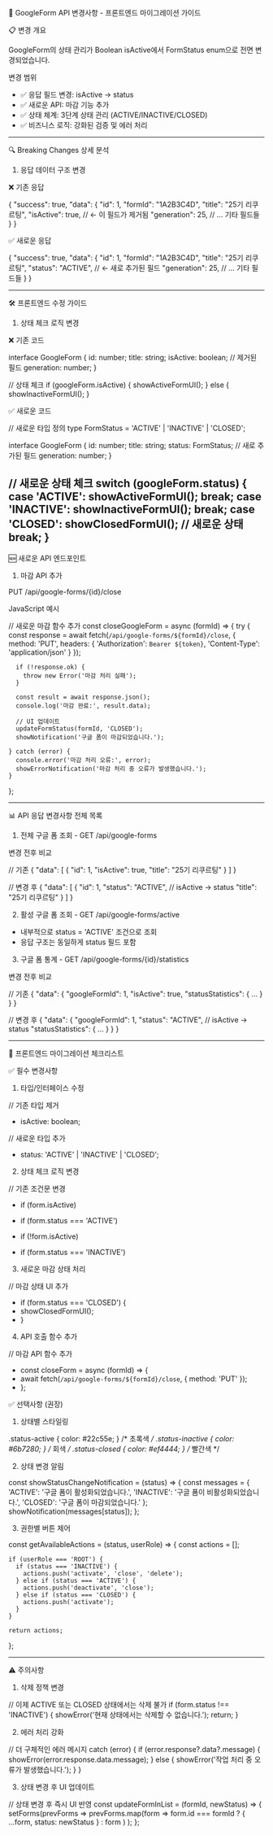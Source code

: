  🔄 GoogleForm API 변경사항 - 프론트엔드 마이그레이션 가이드

  📋 변경 개요

  GoogleForm의 상태 관리가 Boolean isActive에서 FormStatus enum으로 전면 변경되었습니다.

  변경 범위

  - ✅ 응답 필드 변경: isActive → status
  - ✅ 새로운 API: 마감 기능 추가
  - ✅ 상태 체계: 3단계 상태 관리 (ACTIVE/INACTIVE/CLOSED)
  - ✅ 비즈니스 로직: 강화된 검증 및 에러 처리

  ---
  🔍 Breaking Changes 상세 분석

  1. 응답 데이터 구조 변경

  ❌ 기존 응답

  {
    "success": true,
    "data": {
      "id": 1,
      "formId": "1A2B3C4D",
      "title": "25기 리쿠르팅",
      "isActive": true,  // ← 이 필드가 제거됨
      "generation": 25,
      // ... 기타 필드들
    }
  }

  ✅ 새로운 응답

  {
    "success": true,
    "data": {
      "id": 1,
      "formId": "1A2B3C4D",
      "title": "25기 리쿠르팅",
      "status": "ACTIVE",  // ← 새로 추가된 필드
      "generation": 25,
      // ... 기타 필드들
    }
  }

  ---
  🛠️ 프론트엔드 수정 가이드

  1. 상태 체크 로직 변경

  ❌ 기존 코드

  interface GoogleForm {
    id: number;
    title: string;
    isActive: boolean;  // 제거된 필드
    generation: number;
  }

  // 상태 체크
  if (googleForm.isActive) {
    showActiveFormUI();
  } else {
    showInactiveFormUI();
  }

  ✅ 새로운 코드

  // 새로운 타입 정의
  type FormStatus = 'ACTIVE' | 'INACTIVE' | 'CLOSED';

  interface GoogleForm {
    id: number;
    title: string;
    status: FormStatus;  // 새로 추가된 필드
    generation: number;
  }

  // 새로운 상태 체크
  switch (googleForm.status) {
    case 'ACTIVE':
      showActiveFormUI();
      break;
    case 'INACTIVE':
      showInactiveFormUI();
      break;
    case 'CLOSED':
      showClosedFormUI();  // 새로운 상태
      break;
  }
  ---
  🆕 새로운 API 엔드포인트

  1. 마감 API 추가

  PUT /api/google-forms/{id}/close

  JavaScript 예시

  // 새로운 마감 함수 추가
  const closeGoogleForm = async (formId) => {
    try {
      const response = await fetch(`/api/google-forms/${formId}/close`, {
        method: 'PUT',
        headers: {
          'Authorization': `Bearer ${token}`,
          'Content-Type': 'application/json'
        }
      });

      if (!response.ok) {
        throw new Error('마감 처리 실패');
      }

      const result = await response.json();
      console.log('마감 완료:', result.data);

      // UI 업데이트
      updateFormStatus(formId, 'CLOSED');
      showNotification('구글 폼이 마감되었습니다.');

    } catch (error) {
      console.error('마감 처리 오류:', error);
      showErrorNotification('마감 처리 중 오류가 발생했습니다.');
    }
  };

  ---
  📊 API 응답 변경사항 전체 목록

  1. 전체 구글 폼 조회 - GET /api/google-forms

  변경 전후 비교

  // 기존
  {
    "data": [
      {
        "id": 1,
        "isActive": true,
        "title": "25기 리쿠르팅"
      }
    ]
  }

  // 변경 후
  {
    "data": [
      {
        "id": 1,
        "status": "ACTIVE",  // isActive → status
        "title": "25기 리쿠르팅"
      }
    ]
  }

  2. 활성 구글 폼 조회 - GET /api/google-forms/active

  - 내부적으로 status = 'ACTIVE' 조건으로 조회
  - 응답 구조는 동일하게 status 필드 포함

  3. 구글 폼 통계 - GET /api/google-forms/{id}/statistics

  변경 전후 비교

  // 기존
  {
    "data": {
      "googleFormId": 1,
      "isActive": true,
      "statusStatistics": { ... }
    }
  }

  // 변경 후
  {
    "data": {
      "googleFormId": 1,
      "status": "ACTIVE",  // isActive → status
      "statusStatistics": { ... }
    }
  }

  ---
  🔧 프론트엔드 마이그레이션 체크리스트

  ✅ 필수 변경사항

  1. 타입/인터페이스 수정

  // 기존 타입 제거
  - isActive: boolean;

  // 새로운 타입 추가
  + status: 'ACTIVE' | 'INACTIVE' | 'CLOSED';

  2. 상태 체크 로직 변경

  // 기존 조건문 변경
  - if (form.isActive)
  + if (form.status === 'ACTIVE')

  - if (!form.isActive)
  + if (form.status === 'INACTIVE')

  3. 새로운 마감 상태 처리

  // 마감 상태 UI 추가
  + if (form.status === 'CLOSED') {
  +   showClosedFormUI();
  + }

  4. API 호출 함수 추가

  // 마감 API 함수 추가
  + const closeForm = async (formId) => {
  +   await fetch(`/api/google-forms/${formId}/close`, { method: 'PUT' });
  + };

  ✅ 선택사항 (권장)

  1. 상태별 스타일링

  .status-active { color: #22c55e; }   /* 초록색 */
  .status-inactive { color: #6b7280; } /* 회색 */
  .status-closed { color: #ef4444; }   /* 빨간색 */

  2. 상태 변경 알림

  const showStatusChangeNotification = (status) => {
    const messages = {
      'ACTIVE': '구글 폼이 활성화되었습니다.',
      'INACTIVE': '구글 폼이 비활성화되었습니다.',
      'CLOSED': '구글 폼이 마감되었습니다.'
    };
    showNotification(messages[status]);
  };

  3. 권한별 버튼 제어

  const getAvailableActions = (status, userRole) => {
    const actions = [];

    if (userRole === 'ROOT') {
      if (status === 'INACTIVE') {
        actions.push('activate', 'close', 'delete');
      } else if (status === 'ACTIVE') {
        actions.push('deactivate', 'close');
      } else if (status === 'CLOSED') {
        actions.push('activate');
      }
    }

    return actions;
  };

  ---
  ⚠️ 주의사항

  1. 삭제 정책 변경

  // 이제 ACTIVE 또는 CLOSED 상태에서는 삭제 불가
  if (form.status !== 'INACTIVE') {
    showError('현재 상태에서는 삭제할 수 없습니다.');
    return;
  }

  2. 에러 처리 강화

  // 더 구체적인 에러 메시지
  catch (error) {
    if (error.response?.data?.message) {
      showError(error.response.data.message);
    } else {
      showError('작업 처리 중 오류가 발생했습니다.');
    }
  }

  3. 상태 변경 후 UI 업데이트

  // 상태 변경 후 즉시 UI 반영
  const updateFormInList = (formId, newStatus) => {
    setForms(prevForms =>
      prevForms.map(form =>
        form.id === formId
          ? { ...form, status: newStatus }
          : form
      )
    );
  };
